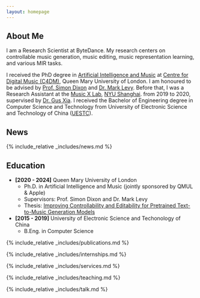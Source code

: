 ```yaml
---
layout: homepage
---
```


## About Me

I am a Research Scientist at ByteDance. My research centers on controllable music generation, music editing, music representation learning, and various MIR tasks. 

I received the PhD degree in [Artificial Intelligence and Music](https://www.aim.qmul.ac.uk/) at [Centre for Digital Music (C4DM)](https://www.c4dm.eecs.qmul.ac.uk/), Queen Mary University of London. I am honoured to be advised by [Prof. Simon Dixon](http://www.eecs.qmul.ac.uk/~simond/) and [Dr. Mark Levy](https://scholar.google.com/citations?user=g_ESIWoAAAAJ). Before that, I was a Research Assistant at the [Music X Lab](http://musicxlab.com/), [NYU Shanghai](https://shanghai.nyu.edu/). from 2019 to 2020, supervised by [Dr. Gus Xia](http://www.musicxlab.com/members/gus/). I received the Bachelor of Engineering degree in Computer Science and Technology from University of Electronic Science and Technology of China ([UESTC](https://en.uestc.edu.cn/)).

## News

{% include_relative _includes/news.md %}

## Education

- **[2020 - 2024]** Queen Mary University of London
  - Ph.D. in Artificial Intelligence and Music (jointly sponsored by QMUL & Apple)
  - Supervisors: Prof. Simon Dixon and Dr. Mark Levy
  - Thesis: [Improving Controllability and Editability for Pretrained Text-to-Music Generation Models](https://arxiv.org/abs/2411.12641)
- **[2015 - 2019]** University of Electronic Science and Techonology of China
  - B.Eng. in Computer Science


{% include_relative _includes/publications.md %}

{% include_relative _includes/internships.md %}

{% include_relative _includes/services.md %}

{% include_relative _includes/teaching.md %}

{% include_relative _includes/talk.md %}
 
